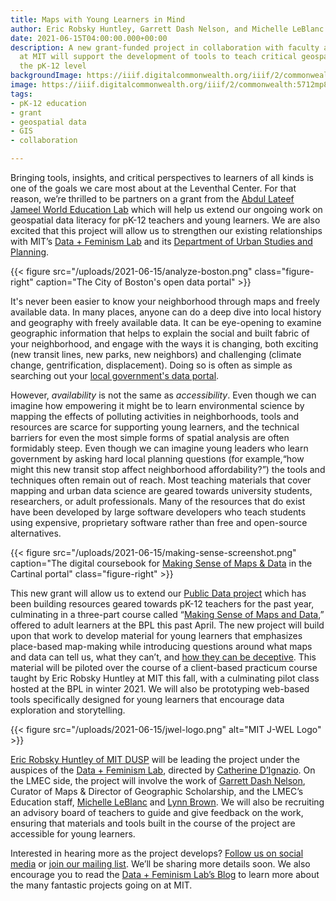 ```yaml
---
title: Maps with Young Learners in Mind
author: Eric Robsky Huntley, Garrett Dash Nelson, and Michelle LeBlanc
date: 2021-06-15T04:00:00.000+00:00
description: A new grant-funded project in collaboration with faculty and students
  at MIT will support the development of tools to teach critical geospatial data at
  the pK-12 level
backgroundImage: https://iiif.digitalcommonwealth.org/iiif/2/commonwealth:5712mp81g/874,1346,3691,2210/,1200/0/default.jpg
image: https://iiif.digitalcommonwealth.org/iiif/2/commonwealth:5712mp81g/874,1346,3691,2210/,1200/0/default.jpg
tags:
- pK-12 education
- grant
- geospatial data
- GIS
- collaboration

---
```

Bringing tools, insights, and critical perspectives to learners of all kinds is one of the goals we care most about at the Leventhal Center. For that reason, we’re thrilled to be partners on a grant from the [Abdul Lateef Jameel World Education Lab](https://jwel.mit.edu/) which will help us extend our ongoing work on geospatial data literacy for pK-12 teachers and young learners. We are also excited that this project will allow us to strengthen our existing relationships with MIT’s [Data + Feminism Lab](https://dataplusfeminism.mit.edu/) and its [Department of Urban Studies and Planning](dusp.mit.edu/).

{{< figure src="/uploads/2021-06-15/analyze-boston.png" class="figure-right" caption="The City of Boston's open data portal" >}}

It's never been easier to know your neighborhood through maps and freely available data. In many places, anyone can do a deep dive into local history and geography with freely available data. It can be eye-opening to examine geographic information that helps to explain the social and built fabric of your neighborhood, and engage with the ways it is changing, both exciting  (new transit lines, new parks, new neighbors) and challenging (climate change, gentrification, displacement). Doing so is often as simple as searching out your [local government's data portal](https://data.boston.gov/).


However, _availability_ is not the same as _accessibility_. Even though we can imagine how empowering it might be to learn environmental science by mapping the effects of polluting activities in neighborhoods, tools and resources are scarce for supporting young learners, and the technical barriers for even the most simple forms of spatial analysis are often formidably steep. Even though we can imagine young leaders who learn government by asking hard local planning questions (for example,“how might this new transit stop affect neighborhood affordability?”) the tools and techniques often remain out of reach. Most teaching materials that cover mapping and urban data science are geared towards university students, researchers, or adult professionals. Many of the resources that do exist have been developed by large software developers who teach students using expensive, proprietary software rather than free and open-source alternatives.

{{< figure src="/uploads/2021-06-15/making-sense-screenshot.png" caption="The digital coursebook for [Making Sense of Maps & Data](https://cartinal.leventhalmap.org/guides/making-sense-maps-data/) in the Cartinal portal" class="figure-right" >}}

This new grant will allow us to extend our [Public Data project](https://www.leventhalmap.org/articles/introducing-our-public-data-project/) which has been building resources geared towards pK-12 teachers for the past year, culminating in a three-part course called “[Making Sense of Maps and Data](https://www.leventhalmap.org/event/making-sense-of-maps-data/),” offered to adult learners at the BPL this past April. The new project will build upon that work to develop material for young learners that emphasizes place-based map-making while introducing questions around what maps and data can tell us, what they can’t, and [how they can be deceptive](https://www.leventhalmap.org/digital-exhibitions/bending-lines/). This material will be piloted over the course of a client-based practicum course taught by Eric Robsky Huntley at MIT this fall, with a culminating pilot class hosted at the BPL in winter 2021. We will also be prototyping web-based tools specifically designed for young learners that encourage data exploration and storytelling.

{{< figure src="/uploads/2021-06-15/jwel-logo.png" alt="MIT J-WEL Logo" >}}

[Eric Robsky Huntley of MIT DUSP](https://ericrobskyhuntley.org/) will be leading the project under the auspices of the [Data + Feminism Lab](https://dataplusfeminism.mit.edu/), directed by [Catherine D’Ignazio](https://dusp.mit.edu/faculty/catherine-dignazio). On the LMEC side, the project will involve the work of [Garrett Dash Nelson](https://www.leventhalmap.org/about/people/garrett-nelson), Curator of Maps & Director of Geographic Scholarship, and the LMEC’s Education staff, [Michelle LeBlanc](https://www.leventhalmap.org/about/people/michelle-leblanc) and [Lynn Brown](https://www.leventhalmap.org/about/people/lynn-brown). We will also be recruiting an advisory board of teachers to guide and give feedback on the work, ensuring that materials and tools built in the course of the project are accessible for young learners.

Interested in hearing more as the project develops? [Follow us on social media](https://www.leventhalmap.org/about/contact-connect) or [join our mailing list](/subscribe). We’ll be sharing more details soon. We also encourage you to read the [Data + Feminism Lab’s Blog](https://dataplusfeminism.mit.edu) to learn more about the many fantastic projects going on at MIT.